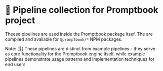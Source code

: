 # 📖 Pipeline collection for Promptbook project

Theese pipelines are used inside the Promptbook package itsef. The are compiled and available for `@promptbook/*` NPM packages.

Note: [🍠] These pipelines are distinct from example pipelines - they serve as core functionality for the Promptbook engine itself, while example pipelines demonstrate usage patterns and implementation techniques for end users
